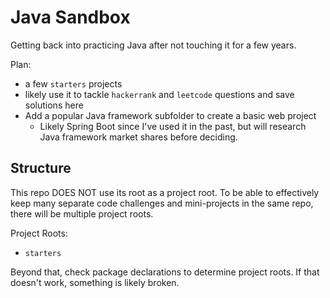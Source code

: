 # Java Sandbox

Getting back into practicing Java after not touching it for a few years.

Plan:

- a few `starters` projects
- likely use it to tackle `hackerrank` and `leetcode` questions and save
solutions here
- Add a popular Java framework subfolder to create a basic web project
    - Likely Spring Boot since I've used it in the past, but will research
    Java framework market shares before deciding.

## Structure
This repo DOES NOT use its root as a project root. To be able to effectively
keep many separate code challenges and mini-projects in the same repo, there
will be multiple project roots.

Project Roots:
- `starters`

Beyond that, check package declarations to determine project roots.
If that doesn't work, something is likely broken.
